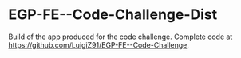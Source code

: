 # EGP-FE--Code-Challenge-Dist

Build of the app produced for the code challenge. Complete code at https://github.com/LuigiZ91/EGP-FE--Code-Challenge.
